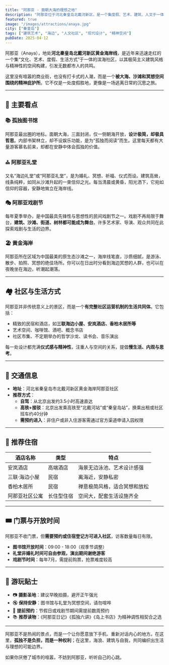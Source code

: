 ```yaml
---
title: "阿那亚 - 面朝大海的理想之地"
description: "阿那亚位于河北秦皇岛北戴河新区，是一个集度假、艺术、建筑、人文于一体的滨海社区，以孤独图书馆、礼堂和静谧海岸而闻名，是当代都市人精神栖息的理想场所。"
featured: true
image: "/images/attractions/anaya.jpg"
city: ["秦皇岛"]
tags: ["建筑艺术", "海边", "人文社区", "现代设计", "精神空间"]
pubDate: 2025-04-12
---
```


阿那亚（Anaya），地处**河北秦皇岛北戴河新区黄金海岸线**，是近年来迅速走红的一个集“文化、艺术、度假、生活方式”于一体的滨海社区，以其极简主义建筑风格与精神性的空间构建，引发无数都市人的共鸣。

这里没有喧嚣的商业街，也没有打卡式的人潮，而是一个**被大海、沙滩和冥想空间围绕的精神庇护所**。它不仅是一处度假胜地，更像是一场逃离日常的沉思之旅。

---

## 🌊 主要看点

### 📚 孤独图书馆
阿那亚最出圈的地标。面朝大海，三面封闭，仅一侧朝海开放，**设计极简，却极具哲思**。内部书架林立，却不设娱乐功能，是为“孤独而阅读”而生。这里每天都有大量游客慕名前来，却都在安静中体会孤独的价值。

### ⛪ 阿那亚礼堂
又名“海边礼堂”或“阿那亚礼堂”，是为婚礼、冥想、祈福、仪式而设。建筑高耸，线条纯粹，如同从沙滩升起的一束信仰之光。每当清晨或黄昏，阳光洒下，它宛如信仰的容器，安静地耸立在海岸线。

### 🎭 阿那亚戏剧节
每年夏季举办，是中国最具先锋性与思想性的民间戏剧节之一。戏剧不再局限于舞台，**建筑、沙滩、街道、树林都可能成为舞台**。许多艺术家、导演、观众共同在此探索戏剧与生活的边界。

### 🏖️ 黄金海岸
阿那亚所在区域为中国最美的原生态沙滩之一，海岸线笔直，沙质细腻，是游泳、散步、拍照、冥想的绝佳场所。你可以在日出时分看到海边冥想的人群，也可以在夜晚坐在海边，听潮起潮落。

---

## 🏘️ 社区与生活方式

阿那亚并非传统意义上的景区，而是一个**有完整社区运营机制的生活共同体**。它包括：

- 精致的民宿和酒店，如**三联海边小屋、安岚酒店、香柏木居所等**
- 艺术空间、咖啡馆、酒吧、概念书店
- 社区市集、不定期举办的哲学沙龙、读书会、音乐演出

每一处设计都充满**仪式感与精神性**，注重人与空间的关系，提倡**慢生活、内观与思考**。

---

## 🚗 交通信息

- **地址**：河北省秦皇岛市北戴河新区黄金海岸阿那亚社区
- **推荐方式**：
  - **自驾**：从北京出发约3.5小时高速直达
  - **高铁+接驳**：北京出发乘高铁至“北戴河站”或“秦皇岛站”，换乘出租或社区班车约40分钟
  - **需预约进入**：非住户或非入住游客需通过官方渠道申请入园权限

---

## 🏨 推荐住宿

| 酒店名称         | 类型       | 特点                         |
|------------------|------------|------------------------------|
| 安岚酒店         | 高端酒店   | 海景无边泳池、艺术设计感强     |
| 三联·海边小屋    | 民宿       | 离海近，安静私密               |
| 香柏木居所        | 民宿       | 禅意极简风格，适合冥想和放松     |
| 阿那亚社区公寓    | 长住型住宿 | 空间大，配套生活设施齐全         |

---

## 🎟️ 门票与开放时间

阿那亚不收门票，但**需要预约或住宿登记方可进入社区**，访客数量每日有限。

- **图书馆开放时间**：09:00 - 18:00（视季节调整）
- **礼堂非婚礼时间可自由参观，演出期间谢绝游客**
- **戏剧节时间**：每年7月，需提前购票，抢票难度较高

---

## 🧳 游玩贴士

- 📷 **摄影圣地**：建议早晚拍摄，避开正午强光
- 🔇 **保持安静**：图书馆与礼堂为冥想空间，请勿喧哗
- 📅 **提前预约**：节假日或戏剧节期间需提前数周预约
- 📚 **推荐读物**：《阿那亚日记》《孤独六讲》《岛上书店》为精神调性相契合之选

---

阿那亚不是热闹的景点，而是一个让你愿意放下手机、重新对话内心的地方。在这里，**孤独不是负担，而是一种权利**；在这里，海浪、建筑与自我，共同编织出生活与理想的可能边界。

如果你厌倦了城市的喧嚣，不妨到阿那亚，听听自己的心跳。
